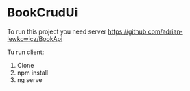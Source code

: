# BookCrudUi

To run this project you need server https://github.com/adrian-lewkowicz/BookApi

Tu run client:
1. Clone
2. npm install
3. ng serve
